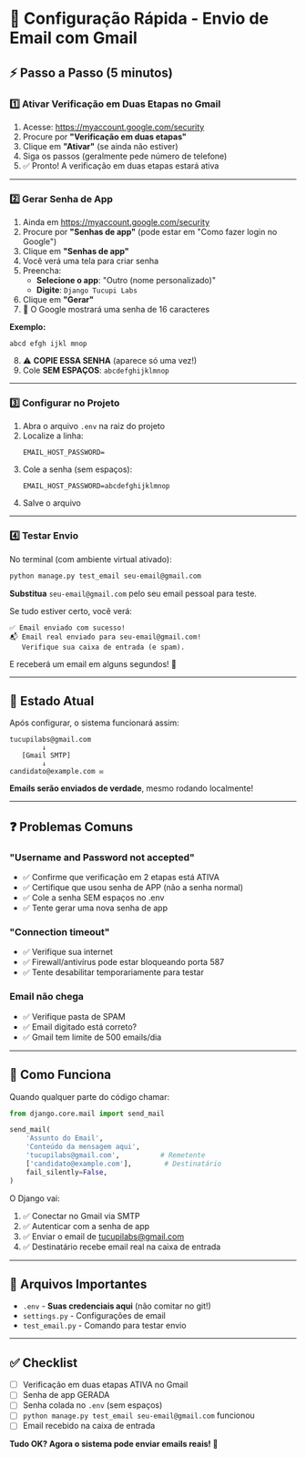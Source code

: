 # 🚀 Configuração Rápida - Envio de Email com Gmail

## ⚡ Passo a Passo (5 minutos)

### 1️⃣ Ativar Verificação em Duas Etapas no Gmail

1. Acesse: https://myaccount.google.com/security
2. Procure por **"Verificação em duas etapas"**
3. Clique em **"Ativar"** (se ainda não estiver)
4. Siga os passos (geralmente pede número de telefone)
5. ✅ Pronto! A verificação em duas etapas estará ativa

---

### 2️⃣ Gerar Senha de App

1. Ainda em https://myaccount.google.com/security
2. Procure por **"Senhas de app"** (pode estar em "Como fazer login no Google")
3. Clique em **"Senhas de app"**
4. Você verá uma tela para criar senha
5. Preencha:
   - **Selecione o app**: "Outro (nome personalizado)"
   - **Digite**: `Django Tucupi Labs`
6. Clique em **"Gerar"**
7. 🔑 O Google mostrará uma senha de 16 caracteres

**Exemplo:**
```
abcd efgh ijkl mnop
```

8. ⚠️ **COPIE ESSA SENHA** (aparece só uma vez!)
9. Cole **SEM ESPAÇOS**: `abcdefghijklmnop`

---

### 3️⃣ Configurar no Projeto

1. Abra o arquivo `.env` na raiz do projeto
2. Localize a linha:
   ```env
   EMAIL_HOST_PASSWORD=
   ```
3. Cole a senha (sem espaços):
   ```env
   EMAIL_HOST_PASSWORD=abcdefghijklmnop
   ```
4. Salve o arquivo

---

### 4️⃣ Testar Envio

No terminal (com ambiente virtual ativado):

```bash
python manage.py test_email seu-email@gmail.com
```

**Substitua** `seu-email@gmail.com` pelo seu email pessoal para teste.

Se tudo estiver certo, você verá:
```
✅ Email enviado com sucesso!
📬 Email real enviado para seu-email@gmail.com!
   Verifique sua caixa de entrada (e spam).
```

E receberá um email em alguns segundos! 📧

---

## 🎯 Estado Atual

Após configurar, o sistema funcionará assim:

```
tucupilabs@gmail.com 
        ↓
   [Gmail SMTP]
        ↓
candidato@example.com ✉️
```

**Emails serão enviados de verdade**, mesmo rodando localmente!

---

## ❓ Problemas Comuns

### "Username and Password not accepted"
- ✅ Confirme que verificação em 2 etapas está ATIVA
- ✅ Certifique que usou senha de APP (não a senha normal)
- ✅ Cole a senha SEM espaços no .env
- ✅ Tente gerar uma nova senha de app

### "Connection timeout"
- ✅ Verifique sua internet
- ✅ Firewall/antivírus pode estar bloqueando porta 587
- ✅ Tente desabilitar temporariamente para testar

### Email não chega
- ✅ Verifique pasta de SPAM
- ✅ Email digitado está correto?
- ✅ Gmail tem limite de 500 emails/dia

---

## 🎨 Como Funciona

Quando qualquer parte do código chamar:

```python
from django.core.mail import send_mail

send_mail(
    'Assunto do Email',
    'Conteúdo da mensagem aqui',
    'tucupilabs@gmail.com',          # Remetente
    ['candidato@example.com'],        # Destinatário
    fail_silently=False,
)
```

O Django vai:
1. ✅ Conectar no Gmail via SMTP
2. ✅ Autenticar com a senha de app
3. ✅ Enviar o email de tucupilabs@gmail.com
4. ✅ Destinatário recebe email real na caixa de entrada

---

## 📝 Arquivos Importantes

- `.env` - **Suas credenciais aqui** (não comitar no git!)
- `settings.py` - Configurações de email
- `test_email.py` - Comando para testar envio

---

## ✅ Checklist

- [ ] Verificação em duas etapas ATIVA no Gmail
- [ ] Senha de app GERADA
- [ ] Senha colada no `.env` (sem espaços)
- [ ] `python manage.py test_email seu-email@gmail.com` funcionou
- [ ] Email recebido na caixa de entrada

**Tudo OK? Agora o sistema pode enviar emails reais! 🎉**
